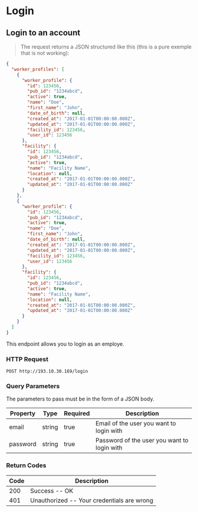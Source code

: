 # Login

## Login to an account

<blockquote class="lang-specific json">
  <p>The request returns a JSON structured like this (this is a pure exemple that is not working): </p>
</blockquote>

```json
{
  "worker_profiles": [
    {
      "worker_profile": {
        "id": 123456,
        "pub_id": "1234abcd",
        "active": true,
        "name": "Doe",
        "first_name": "John",
        "date_of_birth": null,
        "created_at": "2017-01-01T00:00:00.000Z",
        "updated_at": "2017-01-01T00:00:00.000Z",
        "facility_id": 123456,
        "user_id": 123456
      },
      "facility": {
        "id": 123456,
        "pub_id": "1234abcd",
        "active": true,
        "name": "Facility Name",
        "location": null,
        "created_at": "2017-01-01T00:00:00.000Z",
        "updated_at": "2017-01-01T00:00:00.000Z"
      }
    },
    {
      "worker_profile": {
        "id": 123456,
        "pub_id": "1234abcd",
        "active": true,
        "name": "Doe",
        "first_name": "John",
        "date_of_birth": null,
        "created_at": "2017-01-01T00:00:00.000Z",
        "updated_at": "2017-01-01T00:00:00.000Z",
        "facility_id": 123456,
        "user_id": 123456
      },
      "facility": {
        "id": 123456,
        "pub_id": "1234abcd",
        "active": true,
        "name": "Facility Name",
        "location": null,
        "created_at": "2017-01-01T00:00:00.000Z",
        "updated_at": "2017-01-01T00:00:00.000Z"
      }
    }
  ]
}
```

This endpoint allows you to login as an employe.

### HTTP Request

`POST http://193.10.30.169/login`

### Query Parameters

The parameters to pass must be in the form of a JSON body.

Property | Type | Required | Description
-------- | ---- | -------- | -----------
email | string | true | Email of the user you want to login with
password | string | true | Password of the user you want to login with


### Return Codes

Code | Description
---- | -----------
200 | Success -- OK
401 | Unauthorized -- Your credentials are wrong
